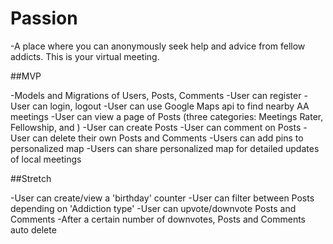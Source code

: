 # Passion

-A place where you can anonymously seek help and advice from fellow addicts.  This is your virtual meeting.

##MVP

-Models and Migrations of Users, Posts, Comments
-User can register
-User can login, logout
-User can use Google Maps api to find nearby AA meetings
-User can view a page of Posts (three categories: Meetings Rater, Fellowship, and )
-User can create Posts
-User can comment on Posts
-User can delete their own Posts and Comments
-Users can add pins to personalized map
-Users can share personalized map for detailed updates of local meetings

##Stretch

-User can create/view a 'birthday' counter
-User can filter between Posts depending on 'Addiction type'
-User can upvote/downvote Posts and Comments
-After a certain number of downvotes, Posts and Comments auto delete